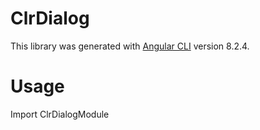 # ClrDialog

This library was generated with [Angular CLI](https://github.com/angular/angular-cli) version 8.2.4.

# Usage
Import ClrDialogModule 
